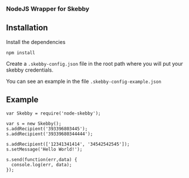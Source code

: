 ### NodeJS Wrapper for Skebby

## Installation

Install the dependencies

`npm install`

Create a `.skebby-config.json` file in the root path where you will put your skebby credentials. 

You can see an example in the file `.skebby-config-example.json`

## Example

```
var Skebby = require('node-skebby');

var s = new Skebby();
s.addRecipient('393396803445');
s.addRecipient('39339680344444');

s.addRecipient(['12341341414', '34542542545']);
s.setMessage('Hello World!');

s.send(function(err,data) {
  console.log(err, data);
});

```
